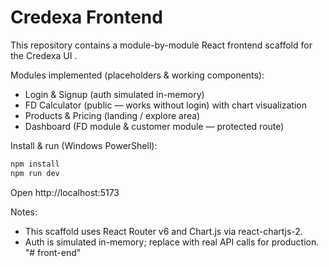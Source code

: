 # Credexa Frontend 

This repository contains a module-by-module React frontend scaffold for the Credexa UI .

Modules implemented (placeholders & working components):
- Login & Signup (auth simulated in-memory)
- FD Calculator (public — works without login) with chart visualization
- Products & Pricing (landing / explore area)
- Dashboard (FD module & customer module — protected route)

Install & run (Windows PowerShell):

```powershell
npm install
npm run dev
```

Open http://localhost:5173

Notes:
- This scaffold uses React Router v6 and Chart.js via react-chartjs-2.
- Auth is simulated in-memory; replace with real API calls for production.
"# front-end" 
